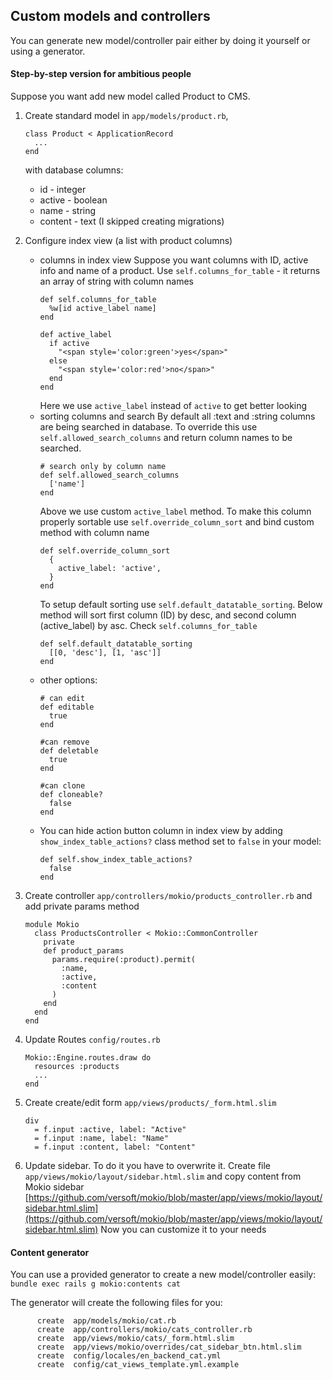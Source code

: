 ## Custom models and controllers

You can generate new model/controller pair either by doing it yourself or using a generator.

#### Step-by-step version for ambitious people

Suppose you want add new model called Product to CMS.
1. Create standard model in `app/models/product.rb`,
    ```
    class Product < ApplicationRecord
      ...
    end
    ```
      with database columns:
      - id - integer
      - active - boolean
      - name - string
      - content - text
      (I skipped creating migrations)

2. Configure index view (a list with product columns)
    - columns in index view
    Suppose you want columns with ID, active info and name of a product.
    Use `self.columns_for_table` - it returns an array of string with column names
      ```
      def self.columns_for_table
        %w[id active_label name]
      end

      def active_label
        if active
          "<span style='color:green'>yes</span>"
        else
          "<span style='color:red'>no</span>"
        end
      end
      ```
      Here we use `active_label` instead of `active` to get better looking
    - sorting columns and search
      By default all :text and :string columns are being searched in database.
      To override this use `self.allowed_search_columns` and return column names to be searched.
      ```
      # search only by column name
      def self.allowed_search_columns
        ['name']
      end
      ```
      Above we use custom `active_label` method. To make this column properly sortable use `self.override_column_sort` and bind custom method with column name
      ```
      def self.override_column_sort
        {
          active_label: 'active',
        }
      end
      ```
      To setup default sorting use `self.default_datatable_sorting`. Below method will sort first column (ID) by desc, and second column (active_label) by asc. Check `self.columns_for_table`
      ```
      def self.default_datatable_sorting
        [[0, 'desc'], [1, 'asc']]
      end
      ```
    - other options:
      ```
      # can edit
      def editable
        true
      end

      #can remove
      def deletable
        true
      end

      #can clone
      def cloneable?
        false
      end
      ```
    - You can hide action button column in index view by adding `show_index_table_actions?` class method set to `false` in your model:
      ```
      def self.show_index_table_actions?
        false
      end
      ```
3. Create controller `app/controllers/mokio/products_controller.rb` and add private params method
      ```
      module Mokio
        class ProductsController < Mokio::CommonController
          private
          def product_params
            params.require(:product).permit(
              :name,
              :active,
              :content
            )
          end
        end
      end
      ```
4. Update Routes `config/routes.rb`
    ```
    Mokio::Engine.routes.draw do
      resources :products
      ...
    end
    ```
5. Create create/edit form `app/views/products/_form.html.slim`
    ```
    div
      = f.input :active, label: "Active"
      = f.input :name, label: "Name"
      = f.input :content, label: "Content"
    ```
6. Update sidebar. To do it you have to overwrite it.
  Create file `app/views/mokio/layout/sidebar.html.slim` and copy content from Mokio sidebar [https://github.com/versoft/mokio/blob/master/app/views/mokio/layout/sidebar.html.slim](https://github.com/versoft/mokio/blob/master/app/views/mokio/layout/sidebar.html.slim)
  Now you can customize it to your needs

#### Content generator
You can use a provided generator to create a new model/controller easily:
`bundle exec rails g mokio:contents cat`

The generator will create the following files for you:
```
      create  app/models/mokio/cat.rb
      create  app/controllers/mokio/cats_controller.rb
      create  app/views/mokio/cats/_form.html.slim
      create  app/views/mokio/overrides/cat_sidebar_btn.html.slim
      create  config/locales/en_backend_cat.yml
      create  config/cat_views_template.yml.example
```